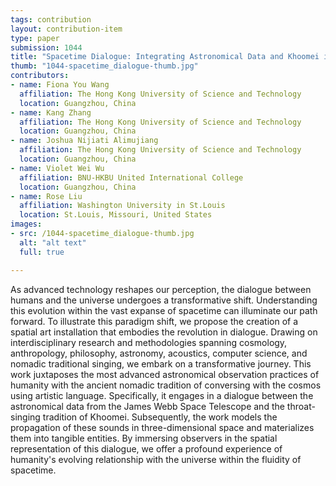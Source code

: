 ```yaml
---
tags: contribution
layout: contribution-item
type: paper
submission: 1044
title: "Spacetime Dialogue: Integrating Astronomical Data and Khoomei in Spatial Installation"
thumb: "1044-spacetime_dialogue-thumb.jpg"
contributors: 
- name: Fiona You Wang
  affiliation: The Hong Kong University of Science and Technology
  location: Guangzhou, China
- name: Kang Zhang
  affiliation: The Hong Kong University of Science and Technology
  location: Guangzhou, China
- name: Joshua Nijiati Alimujiang
  affiliation: The Hong Kong University of Science and Technology
  location: Guangzhou, China
- name: Violet Wei Wu
  affiliation: BNU-HKBU United International College
  location: Guangzhou, China
- name: Rose Liu
  affiliation: Washington University in St.Louis
  location: St.Louis, Missouri, United States
images: 
- src: /1044-spacetime_dialogue-thumb.jpg
  alt: "alt text"
  full: true

---
```


As advanced technology reshapes our perception, the dialogue between
humans and the universe undergoes a transformative shift. Understanding
this evolution within the vast expanse of spacetime can illuminate our
path forward. To illustrate this paradigm shift, we propose the creation
of a spatial art installation that embodies the revolution in dialogue.
Drawing on interdisciplinary research and methodologies spanning
cosmology, anthropology, philosophy, astronomy, acoustics, computer
science, and nomadic traditional singing, we embark on a transformative
journey. This work juxtaposes the most advanced astronomical observation
practices of humanity with the ancient nomadic tradition of conversing
with the cosmos using artistic language. Specifically, it engages in a
dialogue between the astronomical data from the James Webb Space
Telescope and the throat-singing tradition of Khoomei. Subsequently, the
work models the propagation of these sounds in three-dimensional space
and materializes them into tangible entities. By immersing observers in
the spatial representation of this dialogue, we offer a profound
experience of humanity's evolving relationship with the universe within
the fluidity of spacetime.
